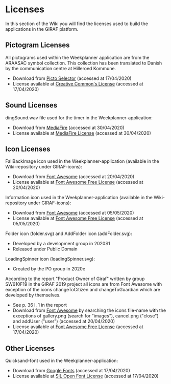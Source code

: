 # Licenses

In this section of the Wiki you will find the licenses used to build the applications
in the GIRAF platform.

## Pictogram Licenses

All pictograms used within the Weekplanner application are from the ARAASAC symbol
collection. This collection has been translated to Danish by the communication
centre at Hilleroed Kommune.

- Download from [Picto Selector](https://www.kc-hil.dk/viden-og-udvikling-mega/paedagogisk-materiale/picto-selector)
  (accessed at 17/04/2020)
- License available at [Creative Common's License](https://creativecommons.org/licenses/?lang=da)
  (accessed at 17/04/2020)

## Sound Licenses

dingSound.wav file used for the timer in the Weekplanner-application:

- Download from [MediaFire](https://www.mediafire.com/file/ajhp232aey6uesf/Ding_-_Sound_Effects_YouTube.wav/file)
  (accessed at 30/04/2020)
- License available at [MediaFire License](https://www.mediafire.com/policies/terms_of_service.php)
  (accessed at 30/04/2020)

## Icon Licenses

FallBackImage icon used in the Weekplanner-application (available in the
Wiki-repository under GIRAF-icons):

- Download from [Font Awesome](https://fontawesome.com/icons/image?style=regular)
  (accessed at 20/04/2020)
- License available at [Font Awesome Free License](https://fontawesome.com/license/free)
  (accessed at 20/04/2020)

Information icon used in the Weekplanner-application (available in the Wiki-repository
under GIRAF-icons):

- Download from [Font Awesome](https://fontawesome.com/icons/info-circle?style=solid)
  (accessed at 05/05/2020)
- License available at [Font Awesome Free License](https://fontawesome.com/license/free)
  (accessed at 05/05/2020)

Folder icon (folder.svg) and AddFolder icon (addFolder.svg):

- Developed by a development group in 2020S1  
- Released under Public Domain  

LoadingSpinner icon (loadingSpinner.svg):
- Created by the PO group in 2020e

According to the report "Product Owner of Giraf" written by group SW610F19 in the
GIRAF 2019 project all icons are from Font Awesome with exception of the icons
changeToCitizen and changeToGuardian which are developed by themselves.

- See p. 36 l. 1 in the report
- Download from [Font Awesome](https://fontawesome.com) by searching the icons
  file-name with the exceptions of gallery.png (search for "images"),
  cancel.png ("close") and addUser ("user") (accessed at 20/04/2020)
- License available at [Font Awesome Free License](https://fontawesome.com/license/free)
  (accessed at 17/04/2020)

## Other Licenses

Quicksand-font used in the Weekplanner-application:

- Download from [Google Fonts](https://fonts.google.com/specimen/Quicksand)
  (accessed at 17/04/2020)
- License available at [SIL Open Font License](https://scripts.sil.org/cms/scripts/page.php?site_id=nrsi&id=OFL)
  (accessed at 17/04/2020)

